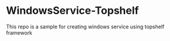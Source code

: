 # WindowsService-Topshelf
This repo is a sample for creating windows service using topshelf framework
